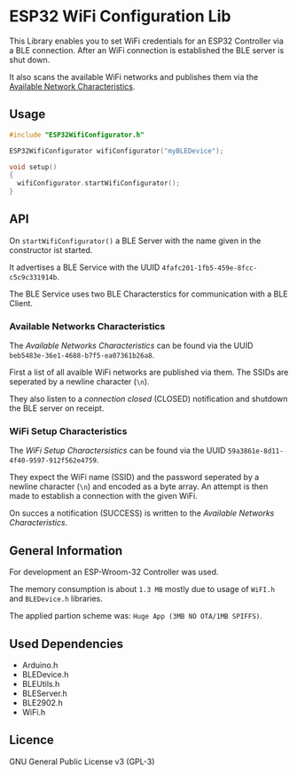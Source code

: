 # ESP32 WiFi Configuration Lib

This Library enables you to set WiFi credentials for an ESP32 Controller via a BLE connection. After an WiFi connection is established the BLE server is shut down.

It also scans the available WiFi networks and publishes them via the [Available Network Characteristics](###available-networks).

## Usage

```c++
#include "ESP32WifiConfigurator.h"

ESP32WifiConfigurator wifiConfigurator("myBLEDevice");

void setup()
{
  wifiConfigurator.startWifiConfigurator();
}
```

## API

On `startWifiConfigurator()` a BLE Server with the name given in the constructor ist started.

It advertises a BLE Service with the UUID `4fafc201-1fb5-459e-8fcc-c5c9c331914b`.

The BLE Service uses two BLE Characterstics for communication with a BLE Client.

### Available Networks Characteristics
<a name="available-networks"></a>
The *Available Networks Characteristics* can be found via the UUID `beb5483e-36e1-4688-b7f5-ea07361b26a8`. 

First a list of all avaible WiFi networks are published via them. The SSIDs are seperated by a newline character (`\n`).

They also listen to a *connection closed* (CLOSED) notification and shutdown the BLE server on receipt.

### WiFi Setup Characteristics

The *WiFi Setup Charactersistics* can be found via the UUID `59a3861e-8d11-4f40-9597-912f562e4759`.

They expect the WiFi name (SSID) and the password seperated by a newline character (`\n`) and encoded as a byte array. An attempt is then made to establish a connection with the given WiFi.

On succes a notification (SUCCESS) is written to the *Available Networks Characteristics*.


## General Information

For development an ESP-Wroom-32 Controller was used.

The memory consumption is about `1.3 MB` mostly due to usage of `WiFI.h` and `BLEDevice.h` libraries.

The applied partion scheme was: `Huge App (3MB NO OTA/1MB SPIFFS)`.

## Used Dependencies

* Arduino.h
* BLEDevice.h
* BLEUtils.h
* BLEServer.h
* BLE2902.h
* WiFi.h


## Licence
GNU General Public License v3 (GPL-3)